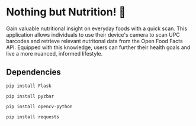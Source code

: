 # Nothing but Nutrition! 🍎

Gain valuable nutritional insight on everyday foods with a quick scan. This application allows individuals to use their device's camera to scan UPC barcodes and retrieve relevant nutritonal data from the Open Food Facts API. Equipped with this knowledge, users can further their health goals and live a more nuanced, informed lifestyle. 

## Dependencies
```
pip install Flask
```
```
pip install pyzbar
```
```
pip install opencv-python
```
```
pip install requests
```
